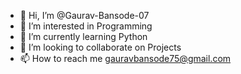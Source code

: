 - 👋 Hi, I’m @Gaurav-Bansode-07
- 👀 I’m interested in Programming
- 🌱 I’m currently learning Python
- 💞️ I’m looking to collaborate on Projects
- 📫 How to reach me gauravbansode75@gmail.com

<!---
Gaurav-Bansode-07/Gaurav-Bansode-07 is a ✨ special ✨ repository because its `README.md` (this file) appears on your GitHub profile.
You can click the Preview link to take a look at your changes.
--->
